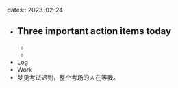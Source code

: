 dates:: 2023-02-24

- Three important action items today
	- 
	- 
	- 
- Log
- Work
- 梦见考试迟到，整个考场的人在等我。